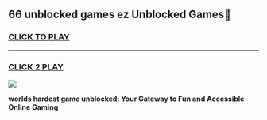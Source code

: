 
## 66 unblocked games ez Unblocked Games👋
<h3>
<a href="https://premium.freeplayer.one?title=66_unblocked_games_ez&ref=16F">CLICK TO PLAY</a></h3>
<hr>

<h3>
<a href="https://premium.freeplayer.one?title=66_unblocked_games_ez&ref=16F">CLICK 2 PLAY</a>
  
</h3>

<a href="https://premium.freeplayer.one?title=66_unblocked_games_ez&ref=16F/"><img src="https://clearcache.store/games.png"></a>


**worlds hardest game unblocked: Your Gateway to Fun and Accessible Online Gaming**
